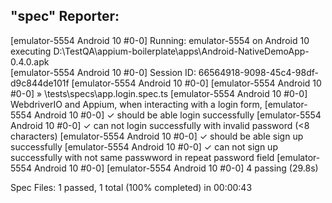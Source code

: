 ## "spec" Reporter:

[emulator-5554 Android 10 #0-0] Running: emulator-5554 on Android 10 executing D:\TestQA\appium-boilerplate\apps\Android-NativeDemoApp-0.4.0.apk  
[emulator-5554 Android 10 #0-0] Session ID: 66564918-9098-45c4-98df-d9c844de101f
[emulator-5554 Android 10 #0-0]
[emulator-5554 Android 10 #0-0] » \tests\specs\app.login.spec.ts
[emulator-5554 Android 10 #0-0] WebdriverIO and Appium, when interacting with a login form,
[emulator-5554 Android 10 #0-0] ✓ should be able login successfully
[emulator-5554 Android 10 #0-0] ✓ can not login successfully with invalid password (<8 characters)
[emulator-5554 Android 10 #0-0] ✓ should be able sign up successfully
[emulator-5554 Android 10 #0-0] ✓ can not sign up successfully with not same passwword in repeat password field
[emulator-5554 Android 10 #0-0]
[emulator-5554 Android 10 #0-0] 4 passing (29.8s)

Spec Files: 1 passed, 1 total (100% completed) in 00:00:43
